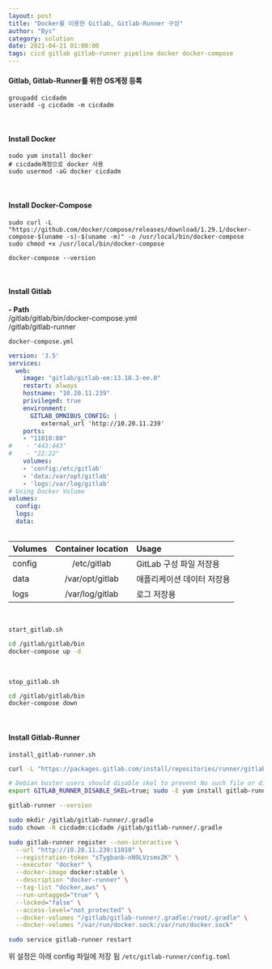 ```yaml
---
layout: post
title: "Docker를 이용한 Gitlab, Gitlab-Runner 구성"
author: "Bys"
category: solution
date: 2021-04-21 01:00:00
tags: cicd gitlab gitlab-runner pipeline docker docker-compose
---
```


#### Gitlab, Gitlab-Runner를 위한 OS계정 등록
```
groupadd cicdadm
useradd -g cicdadm -m cicdadm
```   
<br>

#### Install Docker  
```
sudo yum install docker
# cicdadm계정으로 docker 사용
sudo usermod -aG docker cicdadm
```
<br>

#### Install Docker-Compose  
```
sudo curl -L "https://github.com/docker/compose/releases/download/1.29.1/docker-compose-$(uname -s)-$(uname -m)" -o /usr/local/bin/docker-compose
sudo chmod +x /usr/local/bin/docker-compose

docker-compose --version
```
<br>

#### Install Gitlab  

**- Path**  
/gitlab/gitlab/bin/docker-compose.yml  
/gitlab/gitlab-runner  

`docker-compose.yml` 
```yml
version: '3.5'
services:
  web:
    image: "gitlab/gitlab-ee:13.10.3-ee.0"
    restart: always
    hostname: "10.20.11.239"
    privileged: true
    environment:
      GITLAB_OMNIBUS_CONFIG: |
         external_url 'http://10.20.11.239'
    ports:
    - "11010:80"
#    - "443:443"
#    - "22:22"
    volumes:
    - 'config:/etc/gitlab'
    - 'data:/var/opt/gitlab'
    - 'logs:/var/log/gitlab'
# Using Docker Volume
volumes:
  config:
  logs:
  data:
    
```
| Volumes | Container location | Usage |
|---|:---:|:---|
| config | /etc/gitlab | GitLab 구성 파일 저장용 |
| data | /var/opt/gitlab | 애플리케이션 데이터 저장용 |
| logs | /var/log/gitlab | 로그 저장용 |

<br>

`start_gitlab.sh`
```bash
cd /gitlab/gitlab/bin
docker-compose up -d
```
<br>


`stop_gitlab.sh`
```bash
cd /gitlab/gitlab/bin
docker-compose down
```
<br>



#### Install Gitlab-Runner  
`install_gitlab-runner.sh`
```bash
curl -L "https://packages.gitlab.com/install/repositories/runner/gitlab-runner/script.rpm.sh" | sudo bash

# Debian buster users should disable skel to prevent No such file or directory Job failures
export GITLAB_RUNNER_DISABLE_SKEL=true; sudo -E yum install gitlab-runner

gitlab-runner --version

sudo mkdir /gitlab/gitlab-runner/.gradle  
sudo chown -R cicdadm:cicdadm /gitlab/gitlab-runner/.gradle  

sudo gitlab-runner register --non-interactive \
  --url "http://10.20.11.239:11010" \
  --registration-token "sTygbanb-nN9LVzsmxZK" \
  --executor "docker" \
  --docker-image docker:stable \
  --description "docker-runner" \
  --tag-list "docker,aws" \
  --run-untagged="true" \
  --locked="false" \
  --access-level="not_protected" \
  --docker-volumes "/gitlab/gitlab-runner/.gradle:/root/.gradle" \
  --docker-volumes "/var/run/docker.sock:/var/run/docker.sock"

sudo service gitlab-runner restart
```

위 설정은 아래 config 파일에 저장 됨
`/etc/gitlab-runner/config.toml`

<br>
